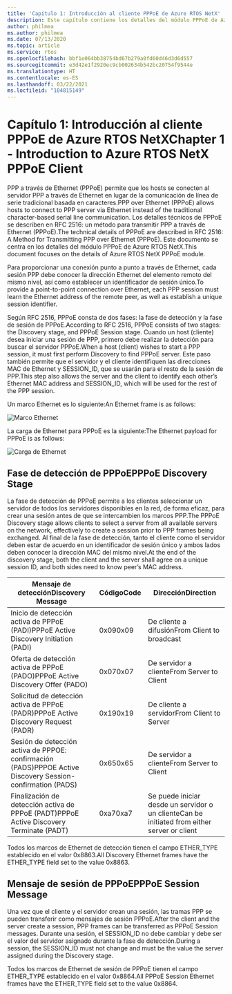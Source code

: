 ```yaml
---
title: 'Capítulo 1: Introducción al cliente PPPoE de Azure RTOS NetX'
description: Este capítulo contiene los detalles del módulo PPPoE de Azure RTOS NetX.
author: philmea
ms.author: philmea
ms.date: 07/13/2020
ms.topic: article
ms.service: rtos
ms.openlocfilehash: bbf1e064bb38754bd67b279a0fd60d46d3d6d557
ms.sourcegitcommit: e3d42e1f2920ec9cb002634b542bc20754f9544e
ms.translationtype: HT
ms.contentlocale: es-ES
ms.lasthandoff: 03/22/2021
ms.locfileid: "104815149"
---
```

# <a name="chapter-1---introduction-to-azure-rtos-netx-pppoe-client"></a><span data-ttu-id="cd8b5-103">Capítulo 1: Introducción al cliente PPPoE de Azure RTOS NetX</span><span class="sxs-lookup"><span data-stu-id="cd8b5-103">Chapter 1 - Introduction to Azure RTOS NetX PPPoE Client</span></span>

<span data-ttu-id="cd8b5-104">PPP a través de Ethernet (PPPoE) permite que los hosts se conecten al servidor PPP a través de Ethernet en lugar de la comunicación de línea de serie tradicional basada en caracteres.</span><span class="sxs-lookup"><span data-stu-id="cd8b5-104">PPP over Ethernet (PPPoE) allows hosts to connect to PPP server via Ethernet instead of the traditional character-based serial line communication.</span></span>  <span data-ttu-id="cd8b5-105">Los detalles técnicos de PPPoE se describen en RFC 2516: un método para transmitir PPP a través de Ethernet (PPPoE).</span><span class="sxs-lookup"><span data-stu-id="cd8b5-105">The technical details of PPPoE are described in RFC 2516:  A Method for Transmitting PPP over Ethernet (PPPoE).</span></span> <span data-ttu-id="cd8b5-106">Este documento se centra en los detalles del módulo PPPoE de Azure RTOS NetX.</span><span class="sxs-lookup"><span data-stu-id="cd8b5-106">This document focuses on the details of  Azure RTOS NetX PPPoE module.</span></span>

<span data-ttu-id="cd8b5-107">Para proporcionar una conexión punto a punto a través de Ethernet, cada sesión PPP debe conocer la dirección Ethernet del elemento remoto del mismo nivel, así como establecer un identificador de sesión único.</span><span class="sxs-lookup"><span data-stu-id="cd8b5-107">To provide a point-to-point connection over Ethernet, each PPP session must learn the Ethernet address of the remote peer, as well as establish a unique session identifier.</span></span>

<span data-ttu-id="cd8b5-108">Según RFC 2516, PPPoE consta de dos fases: la fase de detección y la fase de sesión de PPPoE.</span><span class="sxs-lookup"><span data-stu-id="cd8b5-108">According to RFC 2516, PPPoE consists of two stages: the Discovery stage, and PPPoE Session stage.</span></span> <span data-ttu-id="cd8b5-109">Cuando un host (cliente) desea iniciar una sesión de PPP, primero debe realizar la detección para buscar el servidor PPPoE.</span><span class="sxs-lookup"><span data-stu-id="cd8b5-109">When a host (client) wishes to start a PPP session, it must first perform Discovery to find PPPoE server.</span></span> <span data-ttu-id="cd8b5-110">Este paso también permite que el servidor y el cliente identifiquen las direcciones MAC de Ethernet y SESSION_ID, que se usarán para el resto de la sesión de PPP.</span><span class="sxs-lookup"><span data-stu-id="cd8b5-110">This step also allows the server and the client to identify each other’s Ethernet MAC address and SESSION_ID, which will be used for the rest of the PPP session.</span></span>

<span data-ttu-id="cd8b5-111">Un marco Ethernet es lo siguiente:</span><span class="sxs-lookup"><span data-stu-id="cd8b5-111">An Ethernet frame is as follows:</span></span>

![Marco Ethernet](media/ethernet-frame.png)

<span data-ttu-id="cd8b5-113">La carga de Ethernet para PPPoE es la siguiente:</span><span class="sxs-lookup"><span data-stu-id="cd8b5-113">The Ethernet payload for PPPoE is as follows:</span></span>

![Carga de Ethernet](media/ethernet-payload.png)

## <a name="pppoe-discovery-stage"></a><span data-ttu-id="cd8b5-115">Fase de detección de PPPoE</span><span class="sxs-lookup"><span data-stu-id="cd8b5-115">PPPoE Discovery Stage</span></span>

<span data-ttu-id="cd8b5-116">La fase de detección de PPPoE permite a los clientes seleccionar un servidor de todos los servidores disponibles en la red, de forma eficaz, para crear una sesión antes de que se intercambien los marcos PPP.</span><span class="sxs-lookup"><span data-stu-id="cd8b5-116">The PPPoE Discovery stage allows clients to select a server from all available servers on the network, effectively to create a session prior to PPP frames being exchanged.</span></span>  <span data-ttu-id="cd8b5-117">Al final de la fase de detección, tanto el cliente como el servidor deben estar de acuerdo en un identificador de sesión único y ambos lados deben conocer la dirección MAC del mismo nivel.</span><span class="sxs-lookup"><span data-stu-id="cd8b5-117">At the end of the discovery stage, both the client and the server shall agree on a unique session ID, and both sides need to know peer’s MAC address.</span></span>

| <span data-ttu-id="cd8b5-118">Mensaje de detección</span><span class="sxs-lookup"><span data-stu-id="cd8b5-118">Discovery Message</span></span> | <span data-ttu-id="cd8b5-119">Código</span><span class="sxs-lookup"><span data-stu-id="cd8b5-119">Code</span></span> | <span data-ttu-id="cd8b5-120">Dirección</span><span class="sxs-lookup"><span data-stu-id="cd8b5-120">Direction</span></span> |
| ----------------- | ---- | --------- |
| <span data-ttu-id="cd8b5-121">Inicio de detección activa de PPPoE (PADI)</span><span class="sxs-lookup"><span data-stu-id="cd8b5-121">PPPoE Active Discovery Initiation (PADI)</span></span> | <span data-ttu-id="cd8b5-122">0x09</span><span class="sxs-lookup"><span data-stu-id="cd8b5-122">0x09</span></span> | <span data-ttu-id="cd8b5-123">De cliente a difusión</span><span class="sxs-lookup"><span data-stu-id="cd8b5-123">From Client to broadcast</span></span> |
| <span data-ttu-id="cd8b5-124">Oferta de detección activa de PPPoE (PADO)</span><span class="sxs-lookup"><span data-stu-id="cd8b5-124">PPPoE Active Discovery Offer (PADO)</span></span> | <span data-ttu-id="cd8b5-125">0x07</span><span class="sxs-lookup"><span data-stu-id="cd8b5-125">0x07</span></span> | <span data-ttu-id="cd8b5-126">De servidor a cliente</span><span class="sxs-lookup"><span data-stu-id="cd8b5-126">From Server to Client</span></span> |
| <span data-ttu-id="cd8b5-127">Solicitud de detección activa de PPPoE (PADR)</span><span class="sxs-lookup"><span data-stu-id="cd8b5-127">PPPoE Active Discovery Request (PADR)</span></span> | <span data-ttu-id="cd8b5-128">0x19</span><span class="sxs-lookup"><span data-stu-id="cd8b5-128">0x19</span></span> | <span data-ttu-id="cd8b5-129">De cliente a servidor</span><span class="sxs-lookup"><span data-stu-id="cd8b5-129">From Client to Server</span></span> |
| <span data-ttu-id="cd8b5-130">Sesión de detección activa de PPPOE: confirmación (PADS)</span><span class="sxs-lookup"><span data-stu-id="cd8b5-130">PPPOE Active Discovery Session-confirmation (PADS)</span></span> | <span data-ttu-id="cd8b5-131">0x65</span><span class="sxs-lookup"><span data-stu-id="cd8b5-131">0x65</span></span> | <span data-ttu-id="cd8b5-132">De servidor a cliente</span><span class="sxs-lookup"><span data-stu-id="cd8b5-132">From Server to Client</span></span> |
| <span data-ttu-id="cd8b5-133">Finalización de detección activa de PPPoE (PADT)</span><span class="sxs-lookup"><span data-stu-id="cd8b5-133">PPPoE Active Discovery Terminate (PADT)</span></span> | <span data-ttu-id="cd8b5-134">0xa7</span><span class="sxs-lookup"><span data-stu-id="cd8b5-134">0xa7</span></span> | <span data-ttu-id="cd8b5-135">Se puede iniciar desde un servidor o un cliente</span><span class="sxs-lookup"><span data-stu-id="cd8b5-135">Can be initiated from either server or client</span></span> |

<span data-ttu-id="cd8b5-136">Todos los marcos de Ethernet de detección tienen el campo ETHER_TYPE establecido en el valor 0x8863.</span><span class="sxs-lookup"><span data-stu-id="cd8b5-136">All Discovery Ethernet frames have the ETHER_TYPE field set to the value 0x8863.</span></span>

## <a name="pppoe-session-message"></a><span data-ttu-id="cd8b5-137">Mensaje de sesión de PPPoE</span><span class="sxs-lookup"><span data-stu-id="cd8b5-137">PPPoE Session Message</span></span>

<span data-ttu-id="cd8b5-138">Una vez que el cliente y el servidor crean una sesión, las tramas PPP se pueden transferir como mensajes de sesión PPPoE.</span><span class="sxs-lookup"><span data-stu-id="cd8b5-138">After the client and the server create a session, PPP frames can be transferred as PPPoE Session messages.</span></span>  <span data-ttu-id="cd8b5-139">Durante una sesión, el SESSION_ID no debe cambiar y debe ser el valor del servidor asignado durante la fase de detección.</span><span class="sxs-lookup"><span data-stu-id="cd8b5-139">During a session, the SESSION_ID must not change and must be the value the server assigned during the Discovery stage.</span></span>

<span data-ttu-id="cd8b5-140">Todos los marcos de Ethernet de sesión de PPPoE tienen el campo ETHER_TYPE establecido en el valor 0x8864.</span><span class="sxs-lookup"><span data-stu-id="cd8b5-140">All PPPoE Session Ethernet frames have the ETHER_TYPE field set to the value 0x8864.</span></span>
